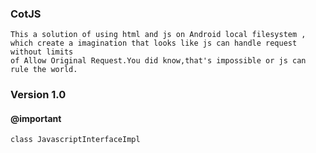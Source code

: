 ### CotJS
    This a solution of using html and js on Android local filesystem , which create a imagination that looks like js can handle request without limits
    of Allow Original Request.You did know,that's impossible or js can rule the world.

### Version 1.0
#### @important
`class JavascriptInterfaceImpl`